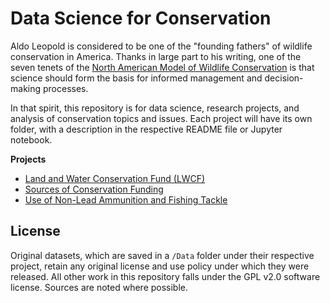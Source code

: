 # Data Science for Conservation

Aldo Leopold is considered to be one of the "founding fathers" of wildlife conservation in America. Thanks in large part to his writing, one of the seven tenets of the [North American Model of Wildlife Conservation](https://en.wikipedia.org/wiki/North_American_Model_of_Wildlife_Conservation) is that science should form the basis for informed management and decision-making processes.

In that spirit, this repository is for data science, research projects, and analysis of conservation topics and issues. Each project will have its own folder, with a description in the respective README file or Jupyter notebook.

**Projects**

- [Land and Water Conservation Fund (LWCF)](./LWCF/README.md)
- [Sources of Conservation Funding](./ConservationFunding/SourcesForConservationFunding.ipynb)
- [Use of Non-Lead Ammunition and Fishing Tackle](./Non_Lead/README.md)


## License

Original datasets, which are saved in a `/Data` folder under their respective project, retain any original license and use policy under which they were released. All other work in this repository falls under the GPL v2.0 software license. Sources are noted where possible.
